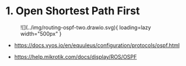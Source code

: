 # 1. Open Shortest Path First

<figure markdown>
  ![](../img/routing-ospf-two.drawio.svg){ loading=lazy width="500px" }
</figure>

* https://docs.vyos.io/en/equuleus/configuration/protocols/ospf.html

* https://help.mikrotik.com/docs/display/ROS/OSPF
